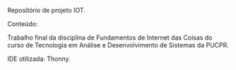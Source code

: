 Repositório de projeto IOT.

Conteúdo:

Trabalho final da disciplina de Fundamentos de Internet das Coisas do curso de Tecnologia em Análise e Desenvolvimento de Sistemas da PUCPR.

IDE utilizada: Thonny.
